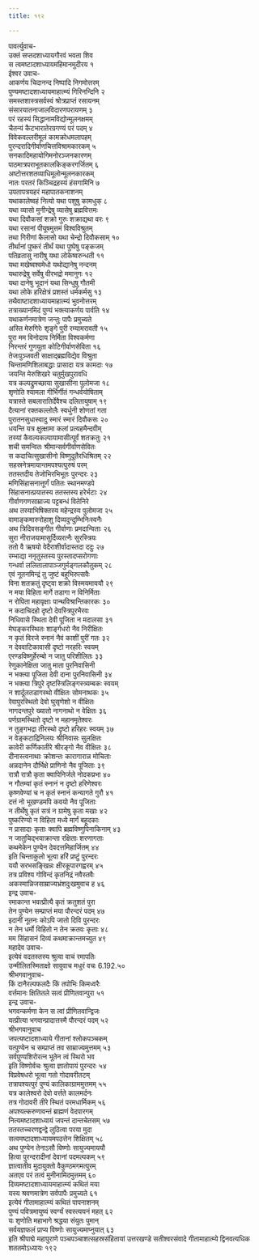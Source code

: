```yaml
---
title: १९२

---
```

पावर्त्युवाच-  
उक्तं सप्तदशाध्यायगौरवं भवता शिव  
स त्वमष्टादशाध्यायमहिमानमुदीरय १  
ईश्वर उवाच-  
आकर्णय चिदानन्द निष्पादि निगमोत्तरम्  
पुण्यमष्टादशाध्यायमाहात्म्यं गिरिनन्दिनि २  
समस्तशास्त्रसर्वस्वं श्रोत्रप्राप्तं रसायनम्  
संसारयातनाजालविदारणपरायणम् ३  
परं रहस्यं सिद्धानामविद्योन्मूलनक्षमम्  
चैतन्यं कैटभारातेरग्रगण्यं परं पदम् ४  
विवेकवल्लरीमूलं कामक्रोधमलापहम्  
पुरन्दरादिगीर्वाणचित्तविश्रामकारकम् ५  
सनकादिमहायोगिमनोरञ्जनकारणम्  
पाठमात्रपराभूतकालकिङ्करगर्जितम् ६  
अष्टोत्तरशतव्याधिमूलोन्मूलनकारकम्  
नातः परतरं किञ्चिद्रहस्यं हंसगामिनि ७  
उपतापत्रयहरं महापातकनाशनम्  
यथाकालेष्वहं नित्यो यथा पशुषु कामधुक् ८  
यथा व्यासो मुनीन्द्रेषु व्यासेषु ब्रह्मवित्तमः  
यथा दिवौकसां शक्रो गुरुः शक्राद्यथा वरः ९  
यथा रसानां पीयूषमुत्तमं विश्वविश्रुतम्  
तथा गिरीणां कैलासो यथा चेन्द्रो दिवौकसाम् १०  
तीर्थानां पुष्करं तीर्थं यथा पुष्पेषु पङ्कजम्  
पतिव्रतासु नारीषु यथा लोकेष्वरुन्धती ११  
यथा मखेष्वश्वमेधो यथोद्यानेषु नन्दनम्  
यथारुद्रेषु सर्वेषु वीरभद्रो ममानुगः १२  
यथा दानेषु भूदानं यथा सिन्धुषु गौतमी  
यथा लोके हरिक्षेत्रं प्रशस्तं धर्मकर्मसु १३  
तथैवाष्टादशाध्यायमाहात्म्यं भुवनोत्तरम्  
तत्राख्यानमिदं पुण्यं भक्त्याकर्णय पार्वति १४  
यथाकर्णनमात्रेण जन्तुः पापैः प्रमुच्यते  
अस्ति मेरुगिरेः शृङ्गे पुरी रम्यामरावती १५  
पुरा मम विनोदाय निर्मिता विश्वकर्मणा  
निरन्तरं गुणयुता कोटिगीर्वाणसेविता १६  
तेजःपुञ्जवती साक्षाद्ब्रह्मविद्येव विश्रुता  
चिन्तामणिशिलाबद्धाः प्रासादा यत्र कामदाः १७  
जयन्ति मेरुशिखरे चतुर्मुखपुरावधि  
यत्र कल्पद्रुमच्छाया सुखासीना पुलोमजा १८  
शृणोति श्यामला गीर्भिर्गीतं गन्धर्वयोषिताम्  
यत्रास्ते सबलारातिर्देवैश्च दलितायुषाम् १९  
दैत्यानां रक्तकल्लोलैः स्वर्धुनी शोणतां गता  
पुरातनसुधास्वादु स्मारं स्मारं दिवौकसः २०  
धयन्ति यत्र क्षुत्क्षामा कलां प्रत्यहमैन्दवीम्  
तस्यां कैवल्यकल्पायामासीत्पूर्वं शतक्रतुः २१  
शची समन्वितः श्रीमान्सर्वगीर्वाणसेवितः  
स कदाचित्सुखासीनो विष्णुदूतैरधिश्रितम् २२  
सहस्रनेत्रमायान्तमपश्यत्पुरुषं परम्  
ततस्तदीय तेजोभिरभिभूतः पुरन्दरः २३  
मणिसिंहासनात्तूर्णं पतितः स्थानमण्डपे  
सिंहासनात्प्रयातस्य ततस्तस्य हरेर्भटाः २४  
गीर्वाणगणसाम्राज्य पट्टबन्धं वितेनिरे  
अथ तस्याभिषिक्तस्य महेन्द्रस्य पुलोमजा २५  
वामाङ्कमारुरोहाशु दिव्यदुन्दुम्भिनिःस्वनैः  
अथ त्रिदिवसङ्गीत गीर्वाणाः प्रमदान्विताः २६  
सुरा नीराजयामासुर्दिव्यरत्नैः सुरस्त्रियः  
ततो वै ऋषयो वेदैराशीर्वादास्तदा ददुः २७  
रम्भाद्या ननृतुस्तस्य पुरस्तादप्सरोगणाः  
गन्धर्वा ललितालापाञ्जगुर्मङ्गलकौतुकम् २८  
एवं नूतनमिन्द्रं तु जुष्टं बहुभिरुत्सवैः  
विना शतक्रतुं दृष्ट्वा शक्रो विस्मयमाययौ २९  
न मया विहिता मार्गे तडागा न विनिर्मिताः  
न रोपिता महावृक्षाः पान्थविश्रान्तिकारकः ३०  
न कदाचिदहो दृष्टो देवस्त्रिपुरभैरवः  
निधिवासे स्थिता देवी पूजिता न मदालसा ३१  
मेघङ्करस्थितः शार्ङ्गधरो नैव निरीक्षितः  
न कृतं विरजे स्नानं नैवं काशीं पुरीं गतः ३२  
न देववाटिकावासी दृष्टो नरहरिः स्वयम्  
एरण्डविष्णुर्हेरम्बो न जातु परिशीलितः ३३  
रेणुकानेक्षिता जातु माता पुरनिवासिनी  
न भक्त्या पूजिता देवी दाना पुरनिवासिनी ३४  
न भक्त्या त्रिपुरे दृष्टस्त्रिलिङ्गस्त्र्यम्बकः स्वयम्  
न शार्दूलतडागस्थो वीक्षितः सोमनाथकः ३५  
रेवापुरस्थितो देवो घुसृणेशो न वीक्षितः  
नागदन्तपुरे ख्यातो नागनाथो न वेक्षितः ३६  
पर्णग्रामस्थितो दृष्टो न महानमृतेश्वरः  
न तुङ्गभद्रा तीरस्थो दृष्टो हरिहरः स्वयम् ३७  
न वेङ्कटाद्रिनिलयः श्रीनिवासः सुलक्षितः  
कावेरी कर्णिकातीरे श्रीरङ्गो नैव वीक्षितः ३८  
दीनास्त्वनाथाः क्रोशन्तः कारागारान्न मोचिताः  
अन्नदानेन दौर्भिक्षे प्राणिनो नैव पूजिताः ३९  
रात्रौ रात्रौ कृता क्वापिनिर्जले नोदकप्रभा ४०  
न गौतम्यां कृतं स्नानं न दृष्टो हरिणेश्वरः  
कृष्णवेण्यां च न कृतं स्नानं कन्यागते गुरौ ४१  
दत्तं नो भूखण्डमपि कवयो नैव पूजिताः  
न तीर्थेषु कृतं सत्रं न ग्रामेषु कृता मखाः ४२  
पुष्करिण्यो न विहिता मध्ये मार्गं बहूदकाः  
न प्रासादाः कृताः क्वापि ब्रह्मविष्णुपिनाकिनाम् ४३  
न जातुचिद्भयाक्रान्ता रक्षिताः शरणागताः  
कथमेकेन पुण्येन देवदत्तमिहार्जितम् ४४  
इति चिन्ताकुलो भूत्वा हरिं प्रष्टुं पुरन्दरः  
ययौ सरभसङ्खिन्नः क्षीरकूपारगह्वरम् ४५  
तत्र प्रविश्य गोविन्दं कृतनिद्रं नवैस्तवैः  
अकस्मान्निजसाम्राज्यभ्रंशदुःखमुवाच ह ४६  
इन्द्र उवाच-  
रमाकान्त भवत्प्रीत्यै कृतं क्रतुशतं पुरा  
तेन पुण्येन सम्प्राप्तं मया पौरन्दरं पदम् ४७  
इदानीं नूतनः कोऽपि जातो दिवि पुरन्दरः  
न तेन धर्मो विहितो न तेन क्रतवः कृताः ४८  
मम सिंहासनं दिव्यं कथमाक्रान्तमच्युत ४९  
महादेव उवाच-  
इत्येवं वदतस्तस्य श्रुत्वा वाचं रमापतिः  
उन्मीलितस्मिताक्षो सावुवाच मधुरं वचः 6.192.५०  
श्रीभगवानुवाच-  
किं दानैरल्पफलदैः किं तपोभिः किमध्वरैः  
वर्त्तमानः क्षितितले सत्वं प्रीणितवान्पुरा ५१  
इन्द्र उवाच-  
भगवन्कर्मणा केन स त्वां प्रीणितवान्द्विजः  
यत्प्रीत्या भगवान्प्रादात्तस्मै पौरन्दरं पदम् ५२  
श्रीभगवानुवाच  
जपत्यष्टादशाध्याये गीतानां श्लोकपञ्चकम्  
यत्पुण्येन च सम्प्राप्तं तव साम्राज्यमुत्तमम् ५३  
सर्वपुण्यशिरोरत्न भूतेन त्वं स्थिरो भव  
इति विष्णोर्वचः श्रुत्वा ज्ञातोपायं पुरन्दरः ५४  
विप्रवेषधरो भूत्वा गतो गोदावरीतटम्  
तत्रापश्यत्पुरं पुण्यं कालिकाग्राममुत्तमम् ५५  
यत्र कालेश्वरो देवो वर्त्तते कालमर्दनः  
तत्र गोदावरी तीरे स्थितं परमधार्मिकम् ५६  
अपश्यत्करुणावन्तं ब्राह्मणं वेदपारगम्  
नित्यमष्टादशाध्यायं जपन्तं दान्तचेतसम् ५७  
ततस्तच्चरणद्वन्द्वे लुठित्वा परया मुदा  
सत्वमष्टादशाध्यायमपठत्तेन शिक्षितम् ५८  
अथ पुण्येन तेनाऽसौ विष्णोः सायुज्यमाययौ  
हित्वा पुरन्दरादीनां देवानां पदमल्पकम् ५९  
ज्ञात्वातीव मुदायुक्तो वैकुण्ठमगमत्पुरम्  
अतएव परं तत्वं मुनीनामिदमुत्तमम् ६०  
दिव्यमष्टादशाध्यायमाहात्म्यं कथितं मया  
यस्य श्रवणमात्रेण सर्वपापैः प्रमुच्यते ६१  
इत्येवं गीतामाहात्म्यं कथितं पापनाशनम्  
पुण्यं पवित्रमायुष्यं स्वर्ग्यं स्वस्त्ययनं महत् ६२  
यः शृणोति महाभागे श्रद्धया संयुतः पुमान्  
सर्वयज्ञफलं प्राप्य विष्णोः सायुज्यमाप्नुयात् ६३  
इति श्रीपाद्मे महापुराणे पञ्चपञ्चाशत्सहस्रसंहितायां उत्तरखण्डे सतीश्वरसंवादे गीतामाहात्म्ये द्विनवत्यधिक शततमोऽध्यायः १९२